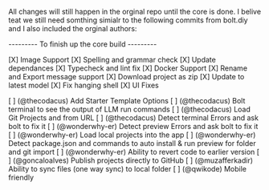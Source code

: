 All changes will still happen in the orginal repo until the core is done. I belive teat we still need somthing simialr to the following commits from bolt.diy and I also included the orginal authors:

--------- To finish up the core build ---------

[X] Image Support
[X] Spelling and grammar check
[X] Update dependances
[X] Typecheck and lint fix
[X] Docker Support
[X] Rename and Export message support
[X] Download project as zip
[X] Update to latest model
[X] Fix hanging shell
[X] UI Fixes


[ ] (@thecodacus) Add Starter Template Options
[ ] (@thecodacus) Bolt terminal to see the output of LLM run commands
[ ] (@thecodacus) Load Git Projects and from URL
[ ] (@thecodacus) Detect terminal Errors and ask bolt to fix it
[ ] (@wonderwhy-er) Detect preview Errors and ask bolt to fix it
[ ] (@wonderwhy-er) Load local projects into the app
[ ] (@wonderwhy-er) Detect package.json and commands to auto install & run preview for folder and git import
[ ] (@wonderwhy-er) Ability to revert code to earlier version
[ ] (@goncaloalves) Publish projects directly to GitHub
[ ] (@muzafferkadir) Ability to sync files (one way sync) to local folder
[ ] (@qwikode) Mobile friendly
